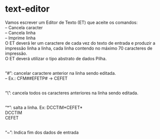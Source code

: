 # text-editor
Vamos escrever um Editor de Texto (ET) que aceite os
comandos:<br/>
– Cancela caracter<br/>
– Cancela linha<br/>
– Imprime linha<br/>
O ET deverá ler um caractere de cada vez do texto de
entrada e produzir a impressão linha a linha, cada linha
contendo no máximo 70 caracteres de impressão.<br/>
O ET deverá utilizar o tipo abstrato de dados Pilha.<br/><br/>

“#”: cancelar caractere anterior na linha sendo
editada.<br/>
– Ex.: CFM##EFETP# → CEFET<br/><br/>

“\”: cancela todos os caracteres anteriores na linha
sendo editada.<br/><br/>

“\*”: salta a linha. Ex: DCCTIM\*CEFET*<br/>
DCCTIM<br/>
CEFET<br/><br/>

“~”: Indica fim dos dados de entrada
